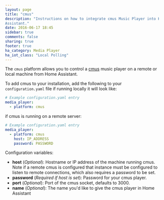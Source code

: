 ```yaml
---
layout: page
title: "cmus"
description: "Instructions on how to integrate cmus Music Player into Home
Assistant."
date: 2016-06-17 18:45
sidebar: true
comments: false
sharing: true
footer: true
ha_category: Media Player
ha_iot_class: "Local Polling"
---
```



The `cmus` platform allows you to control a [cmus](https://cmus.github.io/) music player on a remote or local machine from Home Assistant.

To add cmus to your installation, add the following to your `configuration.yaml` file if running locally it will look like:

```yaml
# Example configuration.yaml entry
media_player:
  - platform: cmus
```

if cmus is running on a remote server:

```yaml
# Example configuration.yaml entry
media_player:
  - platform: cmus
    host: IP_ADDRESS
    password: PASSWORD
```

Configuration variables:

- **host** (*Optional*):  Hostname or IP address of the machine running cmus. Note if a remote cmus is configured that instance must be configured to listen to remote connections, which also requires a password to be set.
- **password** (*Required if host is set*): Password for your cmus player.
- **port** (*Optional*): Port of the cmus socket, defaults to 3000.
- **name** (*Optional*): The name you'd like to give the cmus player in Home Assistant
